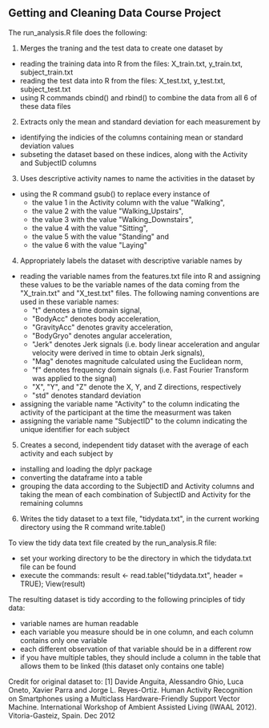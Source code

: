 ## Getting and Cleaning Data Course Project

The run_analysis.R file does the following:
1. Merges the traning and the test data to create one dataset by 
* reading the training data into R from the files: X_train.txt, y_train.txt, subject_train.txt
* reading the test data into R from the files: X_test.txt, y_test.txt, subject_test.txt
* using R commands cbind() and rbind() to combine the data from all 6 of these data files
2. Extracts only the mean and standard deviation for each measurement by
* identifying the indicies of the columns containing mean or standard deviation values
* subseting the dataset based on these indices, along with the Activity and SubjectID columns
3. Uses descriptive activity names to name the activities in the dataset by
* using the R command gsub() to replace every instance of 
  * the value 1 in the Activity column with the value "Walking", 
  * the value 2 with the value "Walking_Upstairs", 
  * the value 3 with the value "Walking_Downstairs", 
  * the value 4 with the value "Sitting", 
  * the value 5 with the value "Standing" and 
  * the value 6 with the value "Laying"
4. Appropriately labels the dataset with descriptive variable names by
* reading the variable names from the features.txt file into R and assigning these values to be the variable names of the data coming from the "X_train.txt" and "X_test.txt" files. The following naming conventions are used in these variable names:
  * "t" denotes a time domain signal, 
  * "BodyAcc" denotes body acceleration, 
  * "GravityAcc" denotes gravity acceleration, 
  * "BodyGryo" denotes angular acceleration,
  * "Jerk" denotes Jerk signals (i.e. body linear acceleration and angular velocity were derived in 	time to obtain Jerk signals), 
  * "Mag" denotes magnitude calculated using the Euclidean norm, 
  * "f" denotes frequency domain signals (i.e. Fast Fourier Transform was applied to the signal)
  * "X", "Y", and "Z" denote the X, Y, and Z directions, respectively
  * "std" denotes standard deviation 
* assigning the variable name "Activity" to the column indicating the activity of the participant at the time the measurment was taken
* assigning the variable name "SubjectID" to the column indicating the unique identifier for each subject 
5. Creates a second, independent tidy dataset with the average of each activity and each subject by
* installing and loading the dplyr package
* converting the dataframe into a table 
* grouping the data according to the SubjectID and Activity columns and taking the mean of each combination of SubjectID and Activity for the remaining columns
6. Writes the tidy dataset to a text file, "tidydata.txt", in the current working directory using the R command write.table()

To view the tidy data text file created by the run_analysis.R file:
* set your working directory to be the directory in which the tidydata.txt file can be found
* execute the commands: result <- read.table("tidydata.txt", header = TRUE); View(result)

The resulting dataset is tidy according to the following principles of tidy data:
* variable names are human readable
* each variable you measure should be in one column, and each column contains only one variable
* each different observation of that variable should be in a different row
* if you have multiple tables, they should include a column in the table that allows them to be linked (this dataset only contains one table)

Credit for original dataset to:
[1] Davide Anguita, Alessandro Ghio, Luca Oneto, Xavier Parra and Jorge L. Reyes-Ortiz. Human Activity Recognition on Smartphones using a Multiclass Hardware-Friendly Support Vector Machine. International Workshop of Ambient Assisted Living (IWAAL 2012). Vitoria-Gasteiz, Spain. Dec 2012